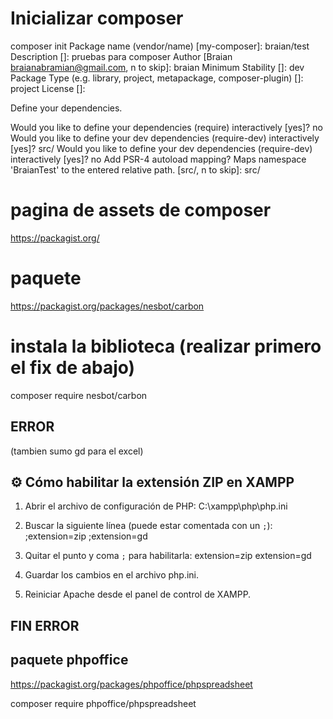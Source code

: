 # Inicializar composer

composer init
Package name (vendor/name) [my-composer]: braian/test
Description []: pruebas para composer
Author [Braian <braianabramian@gmail.com>, n to skip]: braian
Minimum Stability []: dev
Package Type (e.g. library, project, metapackage, composer-plugin) []: project
License []: 

Define your dependencies.

Would you like to define your dependencies (require) interactively [yes]? no
Would you like to define your dev dependencies (require-dev) interactively [yes]? src/
Would you like to define your dev dependencies (require-dev) interactively [yes]? no
Add PSR-4 autoload mapping? Maps namespace 'BraianTest' to the entered relative path. [src/, n to skip]: src/

# pagina de assets de composer
https://packagist.org/

# paquete
https://packagist.org/packages/nesbot/carbon

# instala la biblioteca (realizar primero el fix de abajo)
composer require nesbot/carbon

## ERROR ## 
(tambien sumo gd para el excel)
## ⚙️ Cómo habilitar la extensión ZIP en XAMPP

1. Abrir el archivo de configuración de PHP:
   C:\\xampp\\php\\php.ini

2. Buscar la siguiente línea (puede estar comentada con un `;`):
   ;extension=zip
   ;extension=gd

3. Quitar el punto y coma `;` para habilitarla:
   extension=zip
   extension=gd

4. Guardar los cambios en el archivo php.ini.

5. Reiniciar Apache desde el panel de control de XAMPP.

## FIN ERROR


## paquete phpoffice

https://packagist.org/packages/phpoffice/phpspreadsheet


composer require phpoffice/phpspreadsheet
